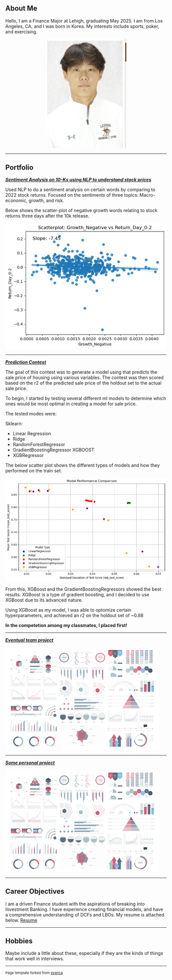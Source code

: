 ## About Me

Hello, I am a Finance Major at Lehigh, graduating May 2025. 
I am from Los Angeles, CA, and I was born in Korea.
My interests include sports, poker, and exercising.


<!-- Upload your own photo and change the path -->

<p style="text-align:center;">
  <img class="img-circle" src="images/headshot.png" width="50%">
</p>

---

## Portfolio

_**[Sentiment Analysis on 10-Ks using NLP to understand stock prices](report/report.md)**_

Used NLP to do a sentiment analysis on certain words by comparing to 2022 stock returns. 
Focused on the sentiments of three topics: Macro-economic, growth, and risk.

Below shows the scatter-plot of negative growth words relating to stock returns three days after the 10k release. 

<img src="report/output_22_22.png?raw=true"/>

---

_**[Prediction Contest](prediction_contest/modelcode.md)**_

The goal of this contest was to generate a model using that predicts the sale price of housing using various variables. The contest was then scored based on the r2 of the predicted sale price of the holdout set to the actual sale price. 

To begin, I started by testing several different ml models to determine which ones would be most optimal in creating a model for sale price. 

The tested modes were: 

Sklearn:
- Linear Regression
- Ridge
- RandomForestRegressor
- GradientBoostingRegressor
XGBOOST
- XGBRegressor

The below scatter plot shows the different types of models and how they performed on the train set. 

<img src="prediction_contest/output_10_0.png?raw=true"/>


From this, XGBoost and the GradientBoostingRegressors showed the best results. XGBoost is a type of gradient boosting, and I decided to use XGBoost due to its advanced nature. 

Using XGBoost as my model, I was able to optomize certain hyperparameters, and achieved an r2 on the holdout set of ~0.88

__In the competetion among my classmates, I placed first!__

---

_**[Eventual team project](https://donbowen.github.io/teamproject/)**_

<img src="images/dummy_thumbnail.jpg?raw=true"/>

---

_**[Some personal project](/pdf/sample_presentation.pdf)**_

<img src="images/dummy_thumbnail.jpg?raw=true"/>

---

## Career Objectives

I am a driven Finance student with the aspirations of breaking into Investment Banking. 
I have experience creating financial models, and have a comprehensive understanding of DCFs and LBOs. 
My resume is attached below. 
[Resume](images/resume.pdf)

---

## Hobbies

Maybe include a little about these, especially if they are the kinds of things that work well in interviews.

---
<p style="font-size:11px">Page template forked from <a href="https://github.com/evanca/quick-portfolio">evanca</a></p>
<!-- Remove above link if you don't want to attibute -->
